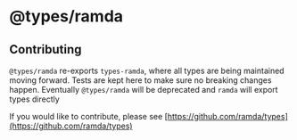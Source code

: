 # @types/ramda

## Contributing

`@types/ramda` re-exports `types-ramda`, where all types are being maintained moving forward.
Tests are kept here to make sure no breaking changes happen.
Eventually `@types/ramda` will be deprecated and `ramda` will export types directly

If you would like to contribute, please see [https://github.com/ramda/types](https://github.com/ramda/types)
